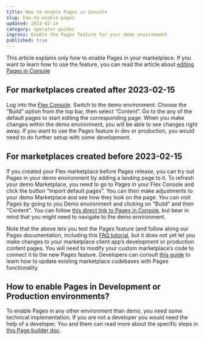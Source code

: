 ```yaml
---
title: How to enable Pages in Console
slug: how-to-enable-pages
updated: 2023-02-14
category: operator-guides
ingress: Enable the Pages feature for your demo environment
published: true
---
```


This article explains only how to enable Pages in your marketplace. If
you want to learn how to use the feature, you can read the article about
[editing Pages in Console](https://www.sharetribe.com/docs/operator-guides/how-to-edit-content-pages-in-console/)

## For marketplaces created after 2023-02-15

Log into the [Flex Console](https://flex-console.sharetribe.com/).
Switch to the demo environment. Choose the “Build” option from the top
bar, then select “Content”. Go to the any of the default pages to start
editing the corresponding page. When you make changes within the demo
environment, you will be able to see changes right away. If you want to
use the Pages feature in dev or production, you would need to do further
setup with some development.

## For marketplaces created before 2023-02-15

If you created your Flex marketplace before Pages release, you can try
out Pages in your demo environment by adding a landing page to it. To
refresh your demo Marketplace, you need to go to Pages in your Flex
Console and click the button “Import default pages”. You can then make
adjustments to your demo Marketplace and see how they look on the page.
You can visit Pages by going to you Demo environment and clicking on
"Build" and then "Content". You can follow
[this direct link to Pages in Console](https://flex-console.sharetribe.com/content/pages/),
but bear in mind that you might need to navigate to the demo
environment.

Note that the above lets you test the Pages feature (and follow along
our Pages documentation, including this
[FAQ tutorial](https://www.sharetribe.com/docs/operator-guides/how-to-create-an-faq-page/),
but it does not yet let you make changes to your marketplace client
app’s development or production content pages. You will need to modify
your custom marketplace’s code to connect it to the new Pages feature.
Developers can consult
[this guide](https://www.sharetribe.com/docs/ftw/page-builder/#how-to-take-pages-into-use-if-you-are-using-an-older-version-of-ftw)
to learn how to update existing marketplace codebases with Pages
functionality.

## How to enable Pages in Development or Production environments?

To enable Pages in any other environment than demo, you need some
technical implementation. If you are not a developer you would need the
help of a developer. You and them can read more about the specific steps
in
[this Page builder doc](https://www.sharetribe.com/docs/ftw/page-builder/#how-to-take-pages-into-use-if-you-are-using-an-older-version-of-ftw).
